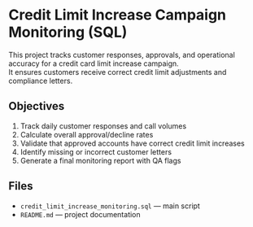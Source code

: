 # Credit Limit Increase Campaign Monitoring (SQL)

This project tracks customer responses, approvals, and operational accuracy for a credit card limit increase campaign.  
It ensures customers receive correct credit limit adjustments and compliance letters.

## Objectives
1. Track daily customer responses and call volumes
2. Calculate overall approval/decline rates
3. Validate that approved accounts have correct credit limit increases
4. Identify missing or incorrect customer letters
5. Generate a final monitoring report with QA flags

## Files
- `credit_limit_increase_monitoring.sql` — main script
- `README.md` — project documentation

